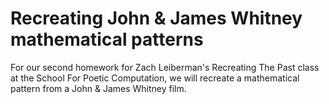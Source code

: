 # Recreating John & James Whitney mathematical patterns

For our second homework for Zach Leiberman's Recreating The Past class at the School For Poetic Computation, we will recreate a mathematical pattern from a John & James Whitney film.
